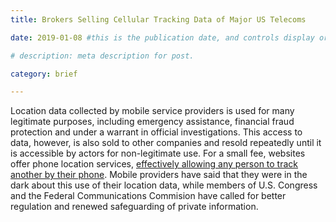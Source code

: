 ```yaml
---
title: Brokers Selling Cellular Tracking Data of Major US Telecoms

date: 2019-01-08 #this is the publication date, and controls display order.

# description: meta description for post.

category: brief

---
```


Location data collected by mobile service providers is used for many legitimate purposes, including emergency assistance, financial fraud protection and under a warrant in official investigations. This access to data, however, is also sold to other companies and resold repeatedly until it is accessible by actors for non-legitimate use. For a small fee, websites offer phone location services, [effectively allowing any person to track another by their phone][link]. Mobile providers have said that they were in the dark about this use of their location data, while members of U.S. Congress and the Federal Communications Commision have called for better regulation and renewed safeguarding of private information. 

[link]: https://motherboard.vice.com/en_us/article/nepxbz/i-gave-a-bounty-hunter-300-dollars-located-phone-microbilt-zumigo-tmobile
